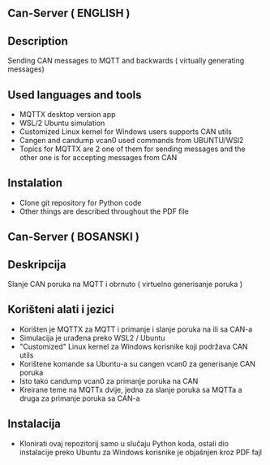 ## Can-Server ( ENGLISH )

## Description
Sending CAN messages to MQTT and backwards ( virtually generating messages)

## Used languages and tools
- MQTTX desktop version app
- WSL/2 Ubuntu simulation
- Customized Linux kernel for Windows users supports CAN utils
- Cangen and candump vcan0 used commands from UBUNTU/WSl2
- Topics for MQTTX are 2 one of them for sending messages and the other one is for accepting messages from CAN

## Instalation
- Clone git repository for Python code
- Other things are described throughout the PDF file

  
## Can-Server ( BOSANSKI )

## Deskripcija
Slanje CAN poruka na MQTT i obrnuto ( virtuelno generisanje poruka )  

## Korišteni alati i jezici
- Korišten je MQTTX za MQTT i primanje i slanje poruka na ili sa CAN-a  
- Simulacija je urađena preko WSL2 / Ubuntu  
- "Customized" Linux kernel za Windows korisnike koji podržava CAN utils  
- Korištene komande sa Ubuntu-a su cangen vcan0 za generisanje CAN poruka  
- Isto tako candump vcan0 za primanje poruka na CAN  
- Kreirane teme na MQTTx dvije, jedna za slanje poruka sa MQTTa a druga za primanje poruka sa CAN-a

## Instalacija
- Klonirati ovaj repozitorij samo u slučaju Python koda, ostali dio instalacije preko Ubuntu za Windows korisnike je objašnjen kroz PDF fajl
